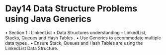 # Day14 Data Structure Problems using Java Generics
• Section 1 : LinkedList
• Data Structures understanding – LinkedList, Stacks, Queues and Hash Tables . 
• Use Generics to accommodate multiple data types .
• Ensure Stack, Queues and Hash Tables are using the LinkedList Data Structure.
